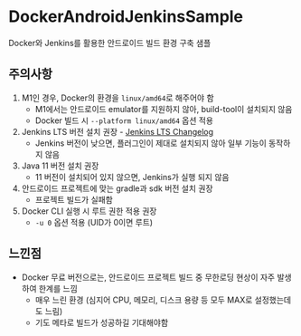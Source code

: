 # DockerAndroidJenkinsSample
Docker와 Jenkins를 활용한 안드로이드 빌드 환경 구축 샘플
## 주의사항
1. M1인 경우, Docker의 환경을 `linux/amd64`로 해주어야 함
    - M1에서는 안드로이드 emulator를 지원하지 않아, build-tool이 설치되지 않음
    - Docker 빌드 시 `--platform linux/amd64` 옵션 적용
2. Jenkins LTS 버전 설치 권장 - [Jenkins LTS Changelog](https://www.jenkins.io/changelog-stable/)
    - Jenkins 버전이 낮으면, 플러그인이 제대로 설치되지 않아 일부 기능이 동작하지 않음
3. Java 11 버전 설치 권장
    - 11 버전이 설치되어 있지 않으면, Jenkins가 실행 되지 않음
4. 안드로이드 프로젝트에 맞는 gradle과 sdk 버전 설치 권장
    - 프로젝트 빌드가 실패함
5. Docker CLI 실행 시 루트 권한 적용 권장
    - `-u 0` 옵션 적용 (UID가 0이면 루트)
## 느낀점
- Docker 무료 버전으로는, 안드로이드 프로젝트 빌드 중 무한로딩 현상이 자주 발생하여 한계를 느낌
    - 매우 느린 환경 (심지어 CPU, 메모리, 디스크 용량 등 모두 MAX로 설정했는데도 느림)
    - 기도 메타로 빌드가 성공하길 기대해야함
